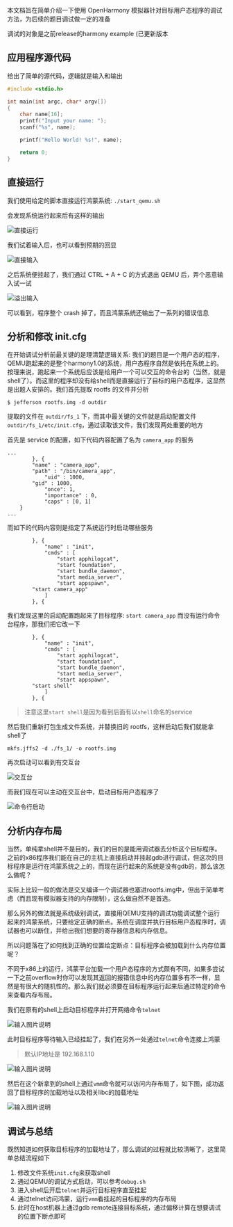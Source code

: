 本文档旨在简单介绍一下使用 OpenHarmony 模拟器针对目标用户态程序的调试方法，为后续的题目调试做一定的准备

调试的对象是之前release的harmony example (已更新版本

## 应用程序源代码

给出了简单的源代码，逻辑就是输入和输出

```c
#include <stdio.h>

int main(int argc, char* argv[])
{
	char name[16];
	printf("Input your name: ");
	scanf("%s", name);

	printf("Hello World! %s!", name);

	return 0;
}
```

## 直接运行

我们使用给定的脚本直接运行鸿蒙系统: `./start_qemu.sh`

会发现系统运行起来后有这样的输出

![直接运行](https://images.gitee.com/uploads/images/2021/0622/194343_0f827c31_5739219.png "屏幕截图.png")

我们试着输入后，也可以看到预期的回显

![直接输入](https://images.gitee.com/uploads/images/2021/0622/194656_829e95f3_5739219.png "屏幕截图.png")

之后系统便挂起了，我们通过 CTRL + A + C 的方式退出 QEMU 后，弄个恶意输入试一试

![溢出输入](https://images.gitee.com/uploads/images/2021/0622/194823_755256d5_5739219.png "屏幕截图.png")

可以看到，程序整个 crash 掉了，而且鸿蒙系统还输出了一系列的错误信息


## 分析和修改 init.cfg

在开始调试分析前最关键的是理清楚逻辑关系: 我们的题目是一个用户态的程序，QEMU跑起来的是整个harmony1.0的系统，用户态程序自然是依托在系统上的。按理来说，跑起来一个系统后应该是给用户一个可以交互的命令台的（当然，就是shell了）。而这里的程序却没有给shell而是直接运行了目标的用户态程序，这显然是出题人安排的。我们首先提取 rootfs 的文件并分析

```
$ jefferson rootfs.img -d outdir
```

提取的文件在 `outdir/fs_1` 下，而其中最关键的文件就是启动配置文件 `outdir/fs_1/etc/init.cfg`，通过读取该文件，我们发现两处重要的地方

首先是 service 的配置，如下代码内容配置了名为 `camera_app` 的服务

```
...
        }, {
	    "name" : "camera_app",
	    "path" : "/bin/camera_app",
            "uid" : 1000,
	    "gid" : 1000,
            "once": 1,
            "importance" : 0,
            "caps" : [0, 1]
	}
...
```

而如下的代码内容则是指定了系统运行时启动哪些服务

```
        }, {
            "name" : "init",
            "cmds" : [
                "start apphilogcat",
                "start foundation",
                "start bundle_daemon",
                "start media_server",
                "start appspawn",
		"start camera_app"
            ]
        }, {
```

我们发现这里的启动配置跑起来了目标程序: `start camera_app` 而没有运行命令台程序，那我们把它改一下

```
        }, {
            "name" : "init",
            "cmds" : [
                "start apphilogcat",
                "start foundation",
                "start bundle_daemon",
                "start media_server",
                "start appspawn",
		"start shell"
            ]
        }, {
```
> 注意这里`start shell`是因为看到后面有以`shell`命名的service

然后我们重新打包生成文件系统，并替换旧的 rootfs，这样启动后我们就能拿shell了

```
mkfs.jffs2 -d ./fs_1/ -o rootfs.img
```

再次启动可以看到有交互台

![交互台](https://images.gitee.com/uploads/images/2021/0622/195949_97a8ec76_5739219.png "屏幕截图.png")

而我们现在可以主动在交互台中，启动目标用户态程序了

![命令行启动](https://images.gitee.com/uploads/images/2021/0622/200045_8cd09e6b_5739219.png "屏幕截图.png")

## 分析内存布局

当然，单纯拿shell并不是目的，我们的目的是能用调试器去分析这个目标程序。之前的x86程序我们能在自己的主机上直接启动并挂起gdb进行调试，但这次的目标程序是运行在鸿蒙系统之上的，而现在运行起来的系统是没有gdb的，那么该怎么做呢？

实际上比较一般的做法是交叉编译一个调试器也塞进rootfs.img中，但出于简单考虑（而且现有模拟器支持的内存限制），这么做自然不是首选。

那么另外的做法就是系统级别调试，直接用QEMU支持的调试功能调试整个运行起来的鸿蒙系统，只要给定正确的断点。系统在调度并执行目标用户态程序时，调试器也可以断住，并给出我们想要的寄存器信息和内存信息。

所以问题落在了如何找到正确的位置给定断点：目标程序会被加载到什么内存位置呢？

不同于x86上的运行，鸿蒙平台加载一个用户态程序的方式颇有不同，如果多尝试一下之前overflow时你可以发现其返回的报错信息中的内存位置多有不一样，显然是有很大的随机性的。那么我们就必须要在目标程序运行起来后通过特定的命令来查看内存布局。

我们在原有的shell上启动目标程序并打开网络命令`telnet`

![输入图片说明](https://images.gitee.com/uploads/images/2021/0622/200717_7bf9a190_5739219.png "屏幕截图.png")

此时目标程序等待输入已经挂起了，我们在另外一处通过`telnet`命令连接上鸿蒙
> 默认IP地址是 192.168.1.10

![输入图片说明](https://images.gitee.com/uploads/images/2021/0622/200804_32ce7f51_5739219.png "屏幕截图.png")

然后在这个新拿到的shell上通过`vmm`命令就可以访问内存布局了，如下图，成功返回了目标程序的加载地址以及相关libc的加载地址

![输入图片说明](https://images.gitee.com/uploads/images/2021/0622/200853_08abd5e0_5739219.png "屏幕截图.png")

## 调试与总结

既然知道如何获取目标程序的加载地址了，那么调试的过程就比较清晰了，这里简单总结流程如下

1. 修改文件系统`init.cfg`来获取shell
2. 通过QEMU的调试方式启动，可以参考`debug.sh`
3. 进入shell后开启`telnet`并运行目标程序直至挂起
4. 通过telnet访问鸿蒙，运行`vmm`看挂起的目标程序的内存布局
5. 此时在host机器上通过gdb remote连接目标系统，通过偏移计算在想要调试的位置下断点即可

